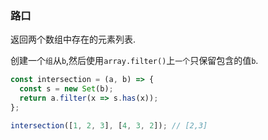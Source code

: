### 路口

返回两个数组中存在的元素列表. 

创建一个`组`从`b`,然后使用`array.filter()`上`一个`只保留包含的值`b`. 

```js
const intersection = (a, b) => {
  const s = new Set(b);
  return a.filter(x => s.has(x));
};
```

```js
intersection([1, 2, 3], [4, 3, 2]); // [2,3]
```